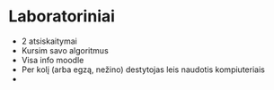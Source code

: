 # Laboratoriniai
- 2 atsiskaitymai
- Kursim savo algoritmus
- Visa info moodle
- Per kolį (arba egzą, nežino) destytojas leis naudotis kompiuteriais
-
